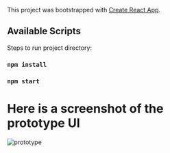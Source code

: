 This project was bootstrapped with [Create React App](https://github.com/facebook/create-react-app).

## Available Scripts

Steps to run project directory:

### `npm install`
### `npm start`

# Here is a screenshot of the prototype UI
![prototype](https://user-images.githubusercontent.com/30842286/87241936-a21fc500-c445-11ea-917b-53bb4ec05b56.png)

